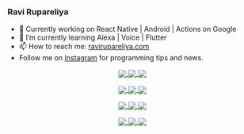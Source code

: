 ### Ravi Rupareliya

- 🔭 Currently working on React Native | Android | Actions on Google
- 🌱 I’m currently learning Alexa | Voice | Flutter
- 📫 How to reach me: [ravirupareliya.com](https://ravirupareliya.com)
- Follow me on [Instagram](https://www.instagram.com/ravi.rupareliya/) for programming tips and news.

<a href="https://www.instagram.com/ravi.rupareliya/" target="_blank">
<!-- insta-feed:START-->
<p align="center">
<img align="center" src=https://scontent-ort2-1.cdninstagram.com/v/t51.2885-15/e35/s150x150/122425343_1572645589603046_1626634953961554534_n.jpg?_nc_ht=scontent-ort2-1.cdninstagram.com&_nc_cat=102&_nc_ohc=AIpT92_7TEsAX-NuCbM&tp=1&oh=87866412cf9d0bdf1beef3f94f422a05&oe=603AA6C1 />
<img align="center" src=https://scontent-ort2-1.cdninstagram.com/v/t51.2885-15/e35/s150x150/119738360_171946631175661_8308691936849414239_n.jpg?_nc_ht=scontent-ort2-1.cdninstagram.com&_nc_cat=101&_nc_ohc=4TF5Hu-VGOEAX-Bb17s&tp=1&oh=97dd50536ae785154ae0c477d48f88b0&oe=6039A2DD />
<img align="center" src=https://scontent-ort2-1.cdninstagram.com/v/t51.2885-15/e35/s150x150/119471335_3325605627530848_5783608158621298966_n.jpg?_nc_ht=scontent-ort2-1.cdninstagram.com&_nc_cat=104&_nc_ohc=7pnQrZRUv2wAX_W1KJY&tp=1&oh=ae6db79160b16cbd42156ab4a3e26ca3&oe=603A1F81 />
</p>
<p align="center">
<img align="center" src=https://scontent-ort2-1.cdninstagram.com/v/t51.2885-15/e35/s150x150/118735524_155532192843864_2438830621806811548_n.jpg?_nc_ht=scontent-ort2-1.cdninstagram.com&_nc_cat=100&_nc_ohc=leEgQrmNpfoAX_BkgXy&tp=1&oh=316d9fb3f7948c7ef6aed1fab012bd70&oe=6037EBEE />
<img align="center" src=https://scontent-ort2-1.cdninstagram.com/v/t51.2885-15/e35/s150x150/118358282_793232521422249_4194198869826492121_n.jpg?_nc_ht=scontent-ort2-1.cdninstagram.com&_nc_cat=109&_nc_ohc=tXhPmb4bK3YAX_uKkoq&tp=1&oh=beb720b4cc9f75b38baa199a3d248cab&oe=603AB13C />
<img align="center" src=https://scontent-ort2-1.cdninstagram.com/v/t51.2885-15/e35/s150x150/118083536_653646245259286_4437462516989252087_n.jpg?_nc_ht=scontent-ort2-1.cdninstagram.com&_nc_cat=110&_nc_ohc=XLRcpf-u0bUAX8dgTdq&tp=1&oh=a6089a577b7d2461068fb0098ad45e87&oe=603B20DC />
</p>
<p align="center">
<img align="center" src=https://scontent-ort2-1.cdninstagram.com/v/t51.2885-15/e35/s150x150/118175330_604822603490734_6882222491011634628_n.jpg?_nc_ht=scontent-ort2-1.cdninstagram.com&_nc_cat=110&_nc_ohc=PGYUMDrM8CcAX9azRff&tp=1&oh=c99a33ca8c00d82fae5fa0f239066785&oe=603955F7 />
<img align="center" src=https://scontent-ort2-1.cdninstagram.com/v/t51.2885-15/e35/s150x150/117801930_118850686597100_8281062695853943386_n.jpg?_nc_ht=scontent-ort2-1.cdninstagram.com&_nc_cat=108&_nc_ohc=2_lf38bvmNoAX9xSu1A&tp=1&oh=7284d7025e16962bb55c931cb11fe588&oe=6039C7C0 />
<img align="center" src=https://scontent-ort2-1.cdninstagram.com/v/t51.2885-15/e35/s150x150/117867292_2771207523148452_3241414180657952736_n.jpg?_nc_ht=scontent-ort2-1.cdninstagram.com&_nc_cat=100&_nc_ohc=9kMDVDHuc_QAX_fxU7P&tp=1&oh=ca82af2d17c732f6186646ec582e8522&oe=60396021 />
</p>
<p align="center">
<img align="center" src=https://scontent-ort2-1.cdninstagram.com/v/t51.2885-15/e35/s150x150/117931678_793632161399712_7562658963115355616_n.jpg?_nc_ht=scontent-ort2-1.cdninstagram.com&_nc_cat=100&_nc_ohc=_xsnaOOFoa4AX-rCwJJ&tp=1&oh=3125f1dc33346eea9818b3a5d323ed42&oe=603B5FB7 />
<img align="center" src=https://scontent-ort2-1.cdninstagram.com/v/t51.2885-15/e35/s150x150/117747115_220949032661980_1081920512424702093_n.jpg?_nc_ht=scontent-ort2-1.cdninstagram.com&_nc_cat=104&_nc_ohc=U0QUd8SPFJAAX8fNRF3&tp=1&oh=3805789407cd447a34e8df1d703b3305&oe=6038D796 />
<img align="center" src=https://scontent-ort2-1.cdninstagram.com/v/t51.2885-15/e35/s150x150/117564950_167171931547080_7523565149947571776_n.jpg?_nc_ht=scontent-ort2-1.cdninstagram.com&_nc_cat=100&_nc_ohc=74blpzqc11gAX9yxMXG&tp=1&oh=4d5b8dae839c7a96e2a931383d18099c&oe=603807DD />
</p>

<!-- insta-feed:END-->
</a>
